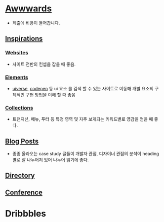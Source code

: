 # [Awwwards](https://www.awwwards.com/websites/sites_of_the_month/)
- 제출에 비용이 들어갑니다.

## [Inspirations](https://www.awwwards.com/inspiration_search/)
### [Websites](https://www.awwwards.com/websites/)
- 사이트 전반의 컨셉을 잡을 때 좋음.
### [Elements](https://www.awwwards.com/elements/)
- [uiverse](https://uiverse.io/), [codepen](https://codepen.io/trending) 등 ui 요소 를 검색 할 수 있는 사이트로 이동해 개별 요소의 구체적인 구현 방법을 이해 할 때 좋음

### [Collections](https://www.awwwards.com/collections/search/)
- 트랜지션, 메뉴, 푸터 등 특정 영역 및 자주 보게되는 키워드별로 영감을 얻을 때 좋다.

## [Blog Posts](https://www.awwwards.com/blog/)
- 종종 올라오는 case study 글들이 개발자 관점, 디자이너 관점의 분석이 heading별로 잘 나누어져 있어 나누어 읽기에 좋다.

## [Directory](https://www.awwwards.com/directory/)
## [Conference](https://conference.awwwards.com/)

# Dribbbles
